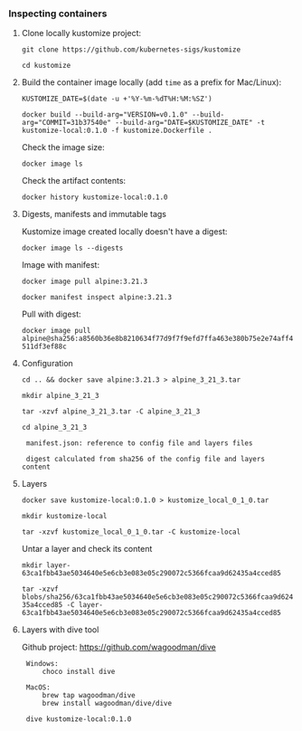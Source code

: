 ### Inspecting containers

1. Clone locally kustomize project:
   
   `git clone https://github.com/kubernetes-sigs/kustomize`

   `cd kustomize`

2. Build the container image locally (add `time` as a prefix for Mac/Linux):
   
   `KUSTOMIZE_DATE=$(date -u +'%Y-%m-%dT%H:%M:%SZ')`

   `docker build --build-arg="VERSION=v0.1.0" --build-arg="COMMIT=31b37540e" --build-arg="DATE=$KUSTOMIZE_DATE" -t kustomize-local:0.1.0 -f kustomize.Dockerfile .`

   Check the image size:

   `docker image ls`

   Check the artifact contents:

   `docker history kustomize-local:0.1.0`

3. Digests, manifests and immutable tags

    Kustomize image created locally doesn't have a digest:

    `docker image ls --digests`

    Image with manifest:
   
    `docker image pull alpine:3.21.3`

    `docker manifest inspect alpine:3.21.3`

    Pull with digest:

    `docker image pull alpine@sha256:a8560b36e8b8210634f77d9f7f9efd7ffa463e380b75e2e74aff4511df3ef88c`

4. Configuration

    `cd .. && docker save alpine:3.21.3 > alpine_3_21_3.tar`

    `mkdir alpine_3_21_3`

    `tar -xzvf alpine_3_21_3.tar -C alpine_3_21_3`

    `cd alpine_3_21_3`

        manifest.json: reference to config file and layers files

        digest calculated from sha256 of the config file and layers content

5. Layers

    `docker save kustomize-local:0.1.0 > kustomize_local_0_1_0.tar`
    
    `mkdir kustomize-local`

    `tar -xzvf kustomize_local_0_1_0.tar -C kustomize-local`

    Untar a layer and check its content

    `mkdir layer-63ca1fbb43ae5034640e5e6cb3e083e05c290072c5366fcaa9d62435a4cced85`

    `tar -xzvf blobs/sha256/63ca1fbb43ae5034640e5e6cb3e083e05c290072c5366fcaa9d62435a4cced85 -C layer-63ca1fbb43ae5034640e5e6cb3e083e05c290072c5366fcaa9d62435a4cced85`


6. Layers with dive tool

    Github project: https://github.com/wagoodman/dive

        Windows: 
            choco install dive

        MacOS:
            brew tap wagoodman/dive
            brew install wagoodman/dive/dive

        dive kustomize-local:0.1.0
